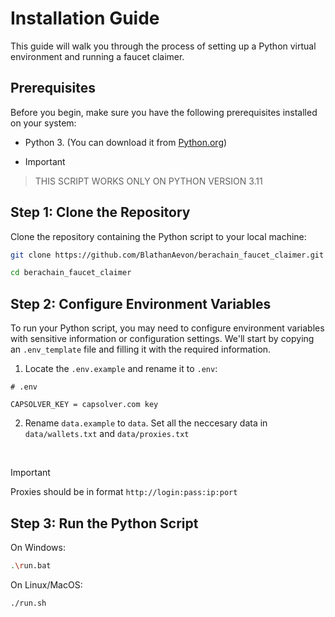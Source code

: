 # Installation Guide

This guide will walk you through the process of setting up a Python virtual environment and running a faucet claimer.

## Prerequisites

Before you begin, make sure you have the following prerequisites installed on your system:

- Python 3. (You can download it from [Python.org](https://www.python.org/downloads/))
- > [!IMPORTANT]
> THIS SCRIPT WORKS ONLY ON PYTHON VERSION 3.11

## Step 1: Clone the Repository

Clone the repository containing the Python script to your local machine:

```bash
git clone https://github.com/BlathanAevon/berachain_faucet_claimer.git
```

```bash
cd berachain_faucet_claimer
```

## Step 2: Configure Environment Variables

To run your Python script, you may need to configure environment variables with sensitive information or configuration settings. We'll start by copying an `.env_template` file and filling it with the required information.

1. Locate the `.env.example` and rename it to `.env`:

```env
# .env

CAPSOLVER_KEY = capsolver.com key

```

2. Rename `data.example` to `data`. Set all the neccesary data in `data/wallets.txt` and `data/proxies.txt`

<br>

> [!IMPORTANT]
> Proxies should be in format `http://login:pass:ip:port`

## Step 3: Run the Python Script

On Windows:
```bash
.\run.bat
```
On Linux/MacOS:
```bash
./run.sh
```
